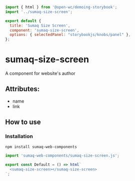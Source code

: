 ```js script
import { html } from '@open-wc/demoing-storybook';
import '../sumaq-size-screen';

export default {
  title: 'Sumaq Size Screen',
  component: 'sumaq-size-screen',
  options: { selectedPanel: "storybookjs/knobs/panel" },
};
```

# sumaq-size-screen

A component for website's author

## Attributes:

- name
- link

## How to use

### Installation

```bash
npm install sumaq-web-components
```

```js
import 'sumaq-web-components/sumaq-size-screen.js';
```

```js preview-story
export const Default = () => html`
  <sumaq-size-screen></sumaq-size-screen>
`;
```
